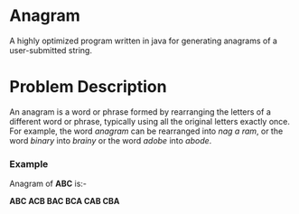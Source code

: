 # Anagram
A highly optimized program written in java for generating anagrams of a user-submitted string.


# Problem Description
An anagram is a word or phrase formed by rearranging the letters of a different word or phrase, typically using all the original letters exactly once. For example, the word _anagram_ can be rearranged into _nag a ram_, or the word _binary_ into _brainy_ or the word _adobe_ into _abode_.


### Example
Anagram of **ABC** is:-


**ABC  ACB  BAC  BCA  CAB  CBA**
